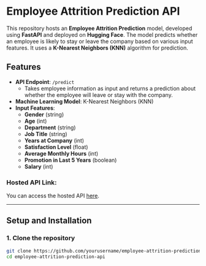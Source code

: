 # Employee Attrition Prediction API

This repository hosts an **Employee Attrition Prediction** model, developed using **FastAPI** and deployed on **Hugging Face**. The model predicts whether an employee is likely to stay or leave the company based on various input features. It uses a **K-Nearest Neighbors (KNN)** algorithm for prediction.

## Features

- **API Endpoint**: `/predict`
  - Takes employee information as input and returns a prediction about whether the employee will leave or stay with the company.
- **Machine Learning Model**: K-Nearest Neighbors (KNN)
- **Input Features**:
  - **Gender** (string)
  - **Age** (int)
  - **Department** (string)
  - **Job Title** (string)
  - **Years at Company** (int)
  - **Satisfaction Level** (float)
  - **Average Monthly Hours** (int)
  - **Promotion in Last 5 Years** (boolean)
  - **Salary** (int)

### Hosted API Link:
You can access the hosted API [here](https://rajkhanke-employee-attrition-api.hf.space/docs).

---

## Setup and Installation

### 1. Clone the repository

```bash
git clone https://github.com/yourusername/employee-attrition-prediction-api.git
cd employee-attrition-prediction-api
